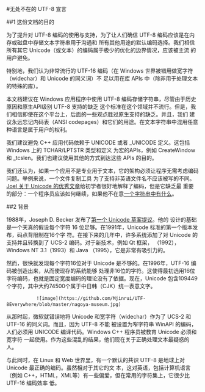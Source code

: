 #无处不在的 UTF-8 宣言


##1 这份文档的目的

为了提升对 UTF-8 编码的使用与支持，为了让人们确信 UTF-8 编码应该是在内存或磁盘中存储文本字符串用于沟通和
所有其他用途的默认编码选择。我们相信所有其它 Unicode（或文本）的编码属于极少的优化的边界情况，应该被主流
的用户避免。

特别地，我们认为非常流行的 UTF-16 编码（在 Windows 世界被错用做宽字符（widechar）和 Unicode 的同义词）不
足以用在库 APIs 中（除非用于处理文本的特殊的库）。

本文档建议在 Windows 应用程序中使用 UTF-8 编码存储字符串，尽管由于历史原因和原生API级别 UTF-8 支持的缺乏
这个标准在这个领域并不流行。但是，我们相信即使在这个平台上，后面的一些观点胜过原生支持的缺乏。并且，我们
建议永远忘记内码表（ANSI codepages）和它们的用途。在文本字符串中混用任意种语言是属于用户的权利。

我们建议避免 C++ 应用代码依赖于 UNICODE 或者 _UNICODE 定义。这包括 Windows 上的 TCHAR/LPTSTR 类型和定义
为宏的APIs，例如 CreateWindow 和 _tcslen。我们也建议使用其他的方式到达这些 APIs 的目的。

我们还认为，如果一个应用不是专业用于文本，它的架构必须让程序无需考虑编码问题。举例来说，一个文件复制工具
为了支持非英语文件名不应该被写的不同。[Joel 关于 Unicode 的优秀文章](http://www.joelonsoftware.com/articles/Unicode.html)给初学者很好地解释了编码，但是它缺乏最
重要的部分：一个程序员应该如何继续，如果他不在意[一个字符串中有什么](http://en.wikipedia.org/wiki/Opaque_data_type)。


##2 背景

1988年，Joseph D. Becker 发布了[第一个 Unicode 草案提议](http://unicode.org/history/unicode88.pdf)。他的
设计的基础是一个天真的假设每个字符 16 位足够。在1991年，Unicode 标准的第一个版本发布，码点背限制在16个字
符。在接下来的几年中，许多系统添加了对 Unicode 的支持并且转换到了 UCS-2 编码。对于新技术，例如 Qt 框架，
（1992），Windows NT 3.1（1993）和 Java （1995），它是非常有吸引力的。

然而，很快就发现每个字符16位对于 Unicode 是不够的。在1996年，UTF-16 编码被创造出来，从而使现存的系统能够
处理非16位的字符。这使得最初选用16位字符编码，也就是固定宽度编码的理论没有了依据。现在，Unicode 包含109449
个字符，其中大约74500个属于中日韩（CJK）统一表意文字。

               ![image](https://github.com/Mjinrui/UTF-8Everywhere/blob/master/nagoya-museum.jpg)

从那时起，微软就错误地将 Unicode 和宽字符（widechar）作为了 UCS-2 和 UTF-16 的同义词。而且，因为 UTF-8 不能
被设置为窄字符串 WinAPI 的编码，人们必须用 UNICODE 编译代码。Windows C++ 程序员被教育 Unicode 必须和宽字符
一起使用。作为这些混乱的结果，他们现在关于正确处理文本最疑惑的人。

与此同时，在 Linux 和 Web 世界里，有一个默认的共识 UTF-8 是地球上对Unicode 最正确的编码。虽然相对于其它的文
本，这对英语，包括计算机语言（例如 C++，HTML，XML等）有一些偏爱，但在常用的字符集上，它很少比 UTF-16 编码效率
低。
